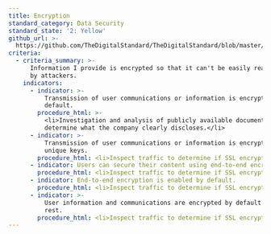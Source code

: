 ```yaml
---
title: Encryption
standard_category: Data Security
standard_state: '2: Yellow'
github_url: >-
  https://github.com/TheDigitalStandard/TheDigitalStandard/blob/master/Security%20(Is%20it%20safe%3F)%2FData%20security%2FEncryption.yaml
criteria:
  - criteria_summary: >-
      Information I provide is encrypted so that it can't be easily read or used
      by attackers.
    indicators:
      - indicator: >-
          Transmission of user communications or information is encrypted by
          default.
        procedure_html: >-
          <li>Investigation and analysis of publicly available documentation to
          determine what the company clearly discloses.</li>
      - indicator: >-
          Transmission of user communications or information is encrypted using
          unique keys.
        procedure_html: <li>Inspect traffic to determine if SSL encryption is used.</li>
      - indicator: Users can secure their content using end-to-end encryption.
        procedure_html: <li>Inspect traffic to determine if SSL encryption is used.</li>
      - indicator: End-to-end encryption is enabled by default.
        procedure_html: <li>Inspect traffic to determine if SSL encryption is used.</li>
      - indicator: >-
          User information and communications are encrypted by default when at
          rest.
        procedure_html: <li>Inspect traffic to determine if SSL encryption is used.</li>
---
```


